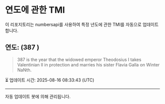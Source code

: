 
# 연도에 관한 TMI

이 리포지토리는 numbersapi를 사용하여 특정 년도에 관한 TMI를 자동으로 업데이트합니다.

## 연도: (387 )
> 387 is the year that the widowed emperor Theodosius I takes Valentinian II in protection and marries his sister Flavia Galla on Winter NaNth.

⏳ 업데이트 시간: 2025-08-16 08:33:43 (UTC)

---
자동 업데이트 봇에 의해 관리됩니다.
